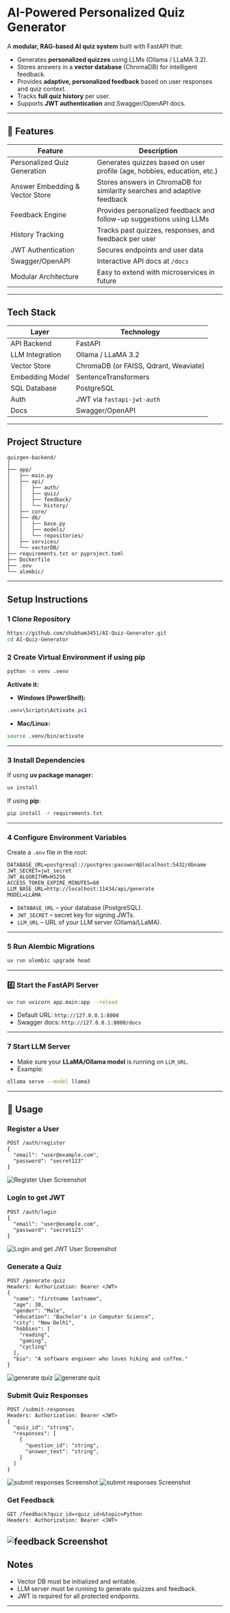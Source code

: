 # AI-Powered Personalized Quiz Generator

A **modular, RAG-based AI quiz system** built with FastAPI that:

* Generates **personalized quizzes** using LLMs (Ollama / LLaMA 3.2).
* Stores answers in a **vector database** (ChromaDB) for intelligent feedback.
* Provides **adaptive, personalized feedback** based on user responses and quiz context.
* Tracks **full quiz history** per user.
* Supports **JWT authentication** and Swagger/OpenAPI docs.

---

## 🔹 Features

| Feature                         | Description                                                              |
| ------------------------------- | ------------------------------------------------------------------------ |
| Personalized Quiz Generation    | Generates quizzes based on user profile (age, hobbies, education, etc.)  |
| Answer Embedding & Vector Store | Stores answers in ChromaDB for similarity searches and adaptive feedback |
| Feedback Engine                 | Provides personalized feedback and follow-up suggestions using LLMs      |
| History Tracking                | Tracks past quizzes, responses, and feedback per user                    |
| JWT Authentication              | Secures endpoints and user data                                          |
| Swagger/OpenAPI                 | Interactive API docs at `/docs`                                          |
| Modular Architecture            | Easy to extend with microservices in future                              |

---

##  Tech Stack

| Layer               | Technology                              |
| ------------------- | --------------------------------------- |
| API Backend         | FastAPI                                 |
| LLM Integration     | Ollama / LLaMA 3.2                      |
| Vector Store        | ChromaDB (or FAISS, Qdrant, Weaviate)   |
| Embedding Model     | SentenceTransformers |
| SQL Database        | PostgreSQL        |
| Auth                | JWT via `fastapi-jwt-auth`              |
| Docs                | Swagger/OpenAPI                         |

---

##  Project Structure

```
quizgen-backend/
│
├── app/
│   ├── main.py
│   ├── api/
│   │   ├── auth/
│   │   ├── quiz/
│   │   ├── feedback/
│   │   └── history/
│   ├── core/
│   ├── db/
│   │   ├── base.py
│   │   ├── models/
│   │   └── repositories/
│   ├── services/
│   └── vectorDB/
├── requirements.txt or pyproject.toml
├── Dockerfile
├── .env
└── alembic/
```

---

## Setup Instructions

### 1️ Clone Repository

```bash
https://github.com/shubham3451/AI-Quiz-Generator.git
cd AI-Quiz-Generator
```

### 2️ Create Virtual Environment if using pip

```bash
python -m venv .venv
```

**Activate it:**

* **Windows (PowerShell):**

```powershell
.venv\Scripts\Activate.ps1
```

* **Mac/Linux:**

```bash
source .venv/bin/activate
```

---

### 3️ Install Dependencies

If using **uv package manager**:

```bash
uv install
```

If using **pip**:

```bash
pip install -r requirements.txt
```

---

### 4️ Configure Environment Variables

Create a `.env` file in the root:

```env
DATABASE_URL=postgresql://postgres:password@localhost:5432/dbname
JWT_SECRET=jwt_secret
JWT_ALGORITHM=HS256
ACCESS_TOKEN_EXPIRE_MINUTES=60
LLM_BASE_URL=http://localhost:11434/api/generate
MODEL=LLAMA

```

* `DATABASE_URL` – your database (PostgreSQL).
* `JWT_SECRET` – secret key for signing JWTs.
* `LLM_URL` – URL of your LLM server (Ollama/LLaMA).

---

### 5️ Run Alembic Migrations

```bash
uv run alembic upgrade head
```

---

### 6️⃣ Start the FastAPI Server

```bash
uv run uvicorn app.main:app --reload
```

* Default URL: `http://127.0.0.1:8000`
* Swagger docs: `http://127.0.0.1:8000/docs`

---

### 7️ Start LLM Server

* Make sure your **LLaMA/Ollama model** is running on `LLM_URL`.
* Example:

```bash
ollama serve --model llama3
```

---

## 🔑 Usage

### Register a User

```http
POST /auth/register
{
  "email": "user@example.com",
  "password": "secret123"
}
```
![Register User Screenshot](images/register.jpg)

### Login to get JWT

```http
POST /auth/login
{
  "email": "user@example.com",
  "password": "secret123"
}
```
![Login and get JWT User Screenshot](images/login.jpg)

### Generate a Quiz

```http
POST /generate-quiz
Headers: Authorization: Bearer <JWT>
{
  "name": "firstname lastname",
  "age": 30,
  "gender": "Male",
  "education": "Bachelor's in Computer Science",
  "city": "New Delhi",
  "hobbies": [
    "reading",
    "gaming",
    "cycling"
  ],
  "bio": "A software engineer who loves hiking and coffee."
}
```
![generate quiz](images/quizgenerate.jpg)
![generate quiz](images/quizgenerate2.jpg)
### Submit Quiz Responses

```http
POST /submit-responses
Headers: Authorization: Bearer <JWT>
{
  "quiz_id": "string",
  "responses": [
    {
      "question_id": "string",
      "answer_text": "string",
    }
  ]
}
```
![submit responses Screenshot](images/submitresponses.jpg)
![submit responses Screenshot](images/submitresponses2.jpg)

### Get Feedback

```http
GET /feedback?quiz_id=<quiz_id>&topic=Python
Headers: Authorization: Bearer <JWT>
```
![feedback Screenshot](images/feedback.jpg)
---

##  Notes

* Vector DB must be initialized and writable.
* LLM server must be running to generate quizzes and feedback.
* JWT is required for all protected endpoints.

---

